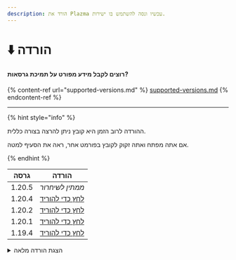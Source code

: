 ```yaml
---
description: הורד את Plazma עכשיו ונסה להשתמש בו ישירות.
---
```


# ⬇️ הורדה

#### רוצים לקבל מידע מפורט על תמיכת גרסאות?

{% content-ref url="supported-versions.md" %}
[supported-versions.md](supported-versions.md)
{% endcontent-ref %}

***

{% hint style="info" %}

ההורדה לרוב הזמן היא קובץ ניתן להרצה בצורה כללית.

אם אתה מפתח ואתה זקוק לקובץ בפורמט אחר, ראה את הסעיף למטה.

{% endhint %}

<table data-view="cards">
    <thead>
        <tr>
            <th>גרסה</th>
            <th>הורדה</th>
        </tr>
    </thead>
    <tbody>
        <tr>
            <td>1.20.5</td>
            <td><em>ממתין לשיחרור</em></td>
        </tr>
        <tr>
            <td>1.20.4</td>
            <td><a href="https://github.com/PlazmaMC/Plazma/releases/download/build/1.20.4/latest/plazma-paperclip-1.20.4-R0.1-SNAPSHOT-reobf.jar">לחץ כדי להוריד</a></td>
        </tr>
        <tr>
            <td>1.20.2</td>
            <td><a href="https://github.com/PlazmaMC/Plazma/releases/download/build/1.20.2/latest/plazma-paperclip-1.20.2-R0.1-SNAPSHOT-reobf.jar">לחץ כדי להוריד</a></td>
        </tr>
        <tr>
            <td>1.20.1</td>
            <td><a href="https://github.com/PlazmaMC/Plazma/releases/download/build/1.20.1/latest/plazma-paperclip-1.20.1-R0.1-SNAPSHOT-reobf.jar">לחץ כדי להוריד</a></td>
        </tr>
        <tr>
            <td>1.19.4</td>
            <td><a href="https://github.com/PlazmaMC/Plazma/releases/download/build/1.19.4/latest/plazma-paperclip-1.19.4-R0.1-SNAPSHOT-reobf.jar">לחץ כדי להוריד</a></td>
        </tr>
    </tbody>
</table>

<details>
<summary>הצגת הורדה מלאה</summary>

|  גרסה  |                              [RP](#user-content-fn-1)[^1]                              |                               [MP](#user-content-fn-2)[^2]                              |                             [RB](#user-content-fn-3)[^3]                             |                              [MB](#user-content-fn-4)[^4]                             |
| :----: | :----------------------------------------------------------------------------------------------------------------------------------------: | :-----------------------------------------------------------------------------------------------------------------------------------------: | :--------------------------------------------------------------------------------------------------------------------------------------: | :---------------------------------------------------------------------------------------------------------------------------------------: |
| 1.20.5 |                                                               _ממתין לשיחרור_                                                              |                                                               _ממתין לשיחרור_                                                               |                                                              _ממתין לשיחרור_                                                             |                                                              _ממתין לשיחרור_                                                              |
| 1.20.4 | [לחץ כאן להורדה](https://github.com/PlazmaMC/Plazma/releases/download/build/1.19.4/latest/plazma-paperclip-1.20.4-R0.1-SNAPSHOT-reobf.jar) | [לחץ כאן להורדה](https://github.com/PlazmaMC/Plazma/releases/download/build/1.19.4/latest/plazma-paperclip-1.20.4-R0.1-SNAPSHOT-mojmap.jar) | [לחץ כאן להורדה](https://github.com/PlazmaMC/Plazma/releases/download/build/1.19.4/latest/plazma-bundler-1.20.4-R0.1-SNAPSHOT-reobf.jar) | [לחץ כאן להורדה](https://github.com/PlazmaMC/Plazma/releases/download/build/1.19.4/latest/plazma-bundler-1.20.4-R0.1-SNAPSHOT-mojmap.jar) |
| 1.20.2 | [לחץ כאן להורדה](https://github.com/PlazmaMC/Plazma/releases/download/build/1.19.4/latest/plazma-paperclip-1.20.2-R0.1-SNAPSHOT-reobf.jar) | [לחץ כאן להורדה](https://github.com/PlazmaMC/Plazma/releases/download/build/1.19.4/latest/plazma-paperclip-1.20.2-R0.1-SNAPSHOT-mojmap.jar) | [לחץ כאן להורדה](https://github.com/PlazmaMC/Plazma/releases/download/build/1.19.4/latest/plazma-bundler-1.20.2-R0.1-SNAPSHOT-reobf.jar) | [לחץ כאן להורדה](https://github.com/PlazmaMC/Plazma/releases/download/build/1.19.4/latest/plazma-bundler-1.20.2-R0.1-SNAPSHOT-mojmap.jar) |
| 1.20.1 | [לחץ כאן להורדה](https://github.com/PlazmaMC/Plazma/releases/download/build/1.19.4/latest/plazma-paperclip-1.20.1-R0.1-SNAPSHOT-reobf.jar) | [לחץ כאן להורדה](https://github.com/PlazmaMC/Plazma/releases/download/build/1.19.4/latest/plazma-paperclip-1.20.1-R0.1-SNAPSHOT-mojmap.jar) | [לחץ כאן להורדה](https://github.com/PlazmaMC/Plazma/releases/download/build/1.19.4/latest/plazma-bundler-1.20.1-R0.1-SNAPSHOT-reobf.jar) | [לחץ כאן להורדה](https://github.com/PlazmaMC/Plazma/releases/download/build/1.19.4/latest/plazma-bundler-1.20.1-R0.1-SNAPSHOT-mojmap.jar) |
| 1.19.4 | [לחץ כאן להורדה](https://github.com/PlazmaMC/Plazma/releases/download/build/1.19.4/latest/plazma-paperclip-1.19.4-R0.1-SNAPSHOT-reobf.jar) | [לחץ כאן להורדה](https://github.com/PlazmaMC/Plazma/releases/download/build/1.19.4/latest/plazma-paperclip-1.19.4-R0.1-SNAPSHOT-mojmap.jar) | [לחץ כאן להורדה](https://github.com/PlazmaMC/Plazma/releases/download/build/1.19.4/latest/plazma-bundler-1.19.4-R0.1-SNAPSHOT-reobf.jar) | [לחץ כאן להורדה](https://github.com/PlazmaMC/Plazma/releases/download/build/1.19.4/latest/plazma-bundler-1.19.4-R0.1-SNAPSHOT-mojmap.jar) |

</details>
